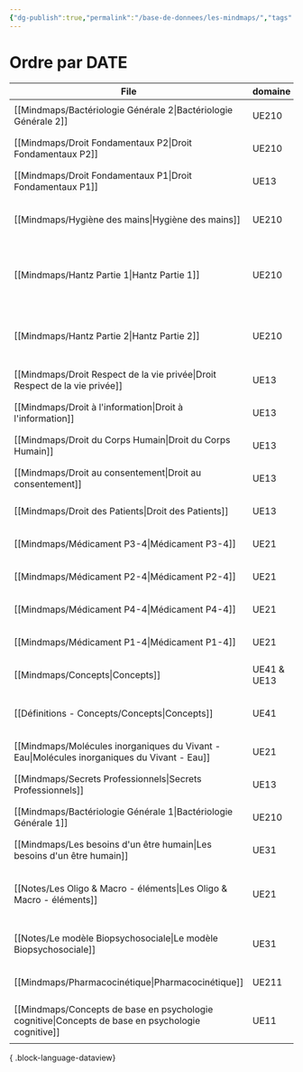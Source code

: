 ```yaml
---
{"dg-publish":true,"permalink":"/base-de-donnees/les-mindmaps/","tags":["dataview"],"noteIcon":""}
---
```


# Ordre par DATE
| File                                                                                                 | domaine     | tags                                                                     | date               |
| ---------------------------------------------------------------------------------------------------- | ----------- | ------------------------------------------------------------------------ | ------------------ |
| [[Mindmaps/Bactériologie Générale 2\|Bactériologie Générale 2]]                                   | UE210       | <ul><li>mindmaps</li></ul>                                               | September 18, 2023 |
| [[Mindmaps/Droit Fondamentaux P2\|Droit Fondamentaux P2]]                                         | UE210       | <ul><li>mindmaps</li></ul>                                               | August 08, 2024    |
| [[Mindmaps/Droit Fondamentaux P1\|Droit Fondamentaux P1]]                                         | UE13        | <ul><li>mindmaps</li></ul>                                               | September 08, 2024 |
| [[Mindmaps/Hygiène des mains\|Hygiène des mains]]                                                 | UE210       | <ul><li>#mindmaps</li><li>#UE210</li></ul>                               | September 09, 2024 |
| [[Mindmaps/Hantz Partie 1\|Hantz Partie 1]]                                                       | UE210       | <ul><li>#mindmaps</li><li>cours</li><li>matière</li><li>#UE210</li></ul> | September 09, 2024 |
| [[Mindmaps/Hantz Partie 2\|Hantz Partie 2]]                                                       | UE210       | <ul><li>UE210</li><li>cours</li><li>mindmaps</li></ul>                   | September 09, 2024 |
| [[Mindmaps/Droit Respect de la vie privée\|Droit Respect de la vie privée]]                       | UE13        | <ul><li>#mindmaps</li></ul>                                              | September 11, 2024 |
| [[Mindmaps/Droit à l'information\|Droit à l'information]]                                         | UE13        | <ul><li>mindmaps</li></ul>                                               | September 11, 2024 |
| [[Mindmaps/Droit du Corps Humain\|Droit du Corps Humain]]                                         | UE13        | <ul><li>#mindmaps</li></ul>                                              | September 11, 2024 |
| [[Mindmaps/Droit au consentement\|Droit au consentement]]                                         | UE13        | <ul><li>mindmaps</li></ul>                                               | September 11, 2024 |
| [[Mindmaps/Droit des Patients\|Droit des Patients]]                                               | UE13        | <ul><li>mindmaps</li></ul>                                               | September 11, 2024 |
| [[Mindmaps/Médicament P3-4\|Médicament P3-4]]                                                     | UE21        | <ul><li>mindmaps</li></ul>                                               | September 12, 2024 |
| [[Mindmaps/Médicament P2-4\|Médicament P2-4]]                                                     | UE21        | <ul><li>mindmaps</li></ul>                                               | September 12, 2024 |
| [[Mindmaps/Médicament P4-4\|Médicament P4-4]]                                                     | UE21        | <ul><li>mindmaps</li></ul>                                               | September 12, 2024 |
| [[Mindmaps/Médicament P1-4\|Médicament P1-4]]                                                     | UE21        | <ul><li>mindmaps</li></ul>                                               | September 12, 2024 |
| [[Mindmaps/Concepts\|Concepts]]                                                                   | UE41 & UE13 | <ul><li>mindmaps</li></ul>                                               | September 12, 2024 |
| [[Définitions - Concepts/Concepts\|Concepts]]                                                     | UE41        | <ul><li>#mindmaps</li><li>#concept</li></ul>                             | September 12, 2024 |
| [[Mindmaps/Molécules inorganiques du Vivant - Eau\|Molécules inorganiques du Vivant - Eau]]       | UE21        | <ul><li>#mindmaps</li></ul>                                              | September 16, 2024 |
| [[Mindmaps/Secrets Professionnels\|Secrets Professionnels]]                                       | UE13        | <ul><li>mindmaps</li></ul>                                               | September 17, 2024 |
| [[Mindmaps/Bactériologie Générale 1\|Bactériologie Générale 1]]                                   | UE210       | <ul><li>mindmaps</li></ul>                                               | September 18, 2024 |
| [[Mindmaps/Les besoins d'un être humain\|Les besoins d'un être humain]]                           | UE31        | <ul><li>mindmaps</li></ul>                                               | September 20, 2024 |
| [[Notes/Les Oligo & Macro - éléments\|Les Oligo & Macro - éléments]]                              | UE21        | <ul><li>cours</li><li>UE21</li><li>mindmaps</li></ul>                    | September 26, 2024 |
| [[Notes/Le modèle Biopsychosociale\|Le modèle Biopsychosociale]]                                  | UE31        | <ul><li>mindmaps</li><li>modèle</li></ul>                                | September 26, 2024 |
| [[Mindmaps/Pharmacocinétique\|Pharmacocinétique]]                                                 | UE211       | <ul><li>mindmaps</li></ul>                                               | September 28, 2024 |
| [[Mindmaps/Concepts de base en psychologie cognitive\|Concepts de base en psychologie cognitive]] | UE11        | <ul><li>#mindmaps</li><li>#psychologie</li></ul>                         | October 01, 2024   |

{ .block-language-dataview}

